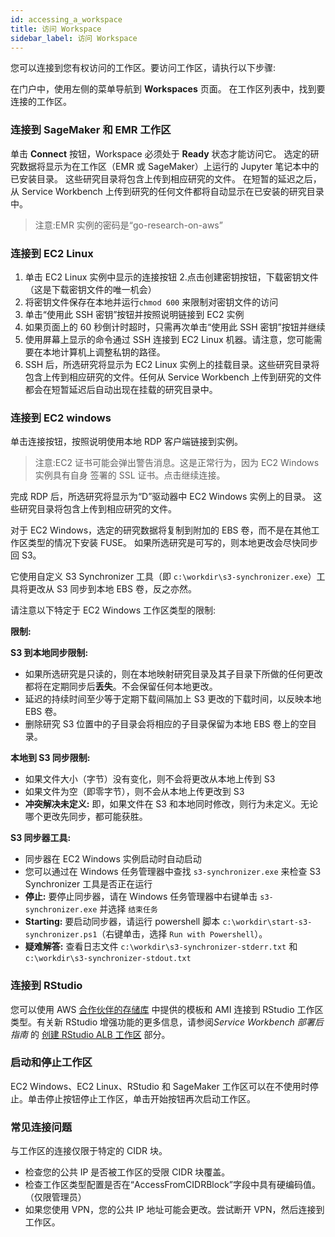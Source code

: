 ```yaml
---
id: accessing_a_workspace
title: 访问 Workspace
sidebar_label: 访问 Workspace
---
```


您可以连接到您有权访问的工作区。要访问工作区，请执行以下步骤:

在门户中，使用左侧的菜单导航到 **Workspaces** 页面。
在工作区列表中，找到要连接的工作区。

### 连接到 SageMaker 和 EMR 工作区

单击 **Connect** 按钮，Workspace 必须处于 **Ready** 状态才能访问它。
选定的研究数据将显示为在工作区（EMR 或 SageMaker）上运行的 Jupyter 笔记本中的已安装目录。
这些研究目录将包含上传到相应研究的文件。
在短暂的延迟之后，从 Service Workbench 上传到研究的任何文件都将自动显示在已安装的研究目录中。

> 注意:EMR 实例的密码是“go-research-on-aws”

### 连接到 EC2 Linux

1. 单击 EC2 Linux 实例中显示的连接按钮
2.点击创建密钥按钮，下载密钥文件（这是下载密钥文件的唯一机会）
3. 将密钥文件保存在本地并运行`chmod 600` 来限制对密钥文件的访问
4. 单击“使用此 SSH 密钥”按钮并按照说明链接到 EC2 实例
5. 如果页面上的 60 秒倒计时超时，只需再次单击“使用此 SSH 密钥”按钮并继续
6. 使用屏幕上显示的命令通过 SSH 连接到 EC2 Linux 机器。请注意，您可能需要在本地计算机上调整私钥的路径。
7. SSH 后，所选研究将显示为 EC2 Linux 实例上的挂载目录。这些研究目录将包含上传到相应研究的文件。任何从 Service Workbench 上传到研究的文件都会在短暂延迟后自动出现在挂载的研究目录中。

### 连接到 EC2 windows

单击连接按钮，按照说明使用本地 RDP 客户端链接到实例。

> 注意:EC2 证书可能会弹出警告消息。这是正常行为，因为 EC2 Windows 实例具有自身
> 签署的 SSL 证书。点击继续连接。

完成 RDP 后，所选研究将显示为“D”驱动器中 EC2 Windows 实例上的目录。
这些研究目录将包含上传到相应研究的文件。

对于 EC2 Windows，选定的研究数据将复制到附加的 EBS 卷，而不是在其他工作区类型的情况下安装 FUSE。
如果所选研究是可写的，则本地更改会尽快同步回 S3。

它使用自定义 S3 Synchronizer 工具（即 `c:\workdir\s3-synchronizer.exe`）工具将更改从 S3 同步到本地 EBS 卷，反之亦然。
   
请注意以下特定于 EC2 Windows 工作区类型的限制:

**限制:**

**S3 到本地同步限制:**
- 如果所选研究是只读的，则在本地映射研究目录及其子目录下所做的任何更改都将在定期同步后**丢失**。不会保留任何本地更改。
- 延迟的持续时间至少等于定期下载间隔加上 S3 更改的下载时间，以反映本地 EBS 卷。
- 删除研究 S3 位置中的子目录会将相应的子目录保留为本地 EBS 卷上的空目录。

**本地到 S3 同步限制:**
- 如果文件大小（字节）没有变化，则不会将更改从本地上传到 S3
- 如果文件为空（即零字节），则不会从本地上传更改到 S3
- **冲突解决未定义:** 即，如果文件在 S3 和本地同时修改，则行为未定义。无论哪个更改先同步，都可能获胜。

**S3 同步器工具:**
- 同步器在 EC2 Windows 实例启动时自动启动
- 您可以通过在 Windows 任务管理器中查找 `s3-synchronizer.exe` 来检查 S3 Synchronizer 工具是否正在运行
- **停止:** 要停止同步器，请在 Windows 任务管理器中右键单击 `s3-synchronizer.exe` 并选择 `结束任务`
- **Starting:** 要启动同步器，请运行 powershell 脚本 `c:\workdir\start-s3-synchronizer.ps1`（右键单击，选择 `Run with Powershell`）。
- **疑难解答:** 查看日志文件 `c:\workdir\s3-synchronizer-stderr.txt` 和 `c:\workdir\s3-synchronizer-stdout.txt`

### 连接到 RStudio

您可以使用 AWS [合作伙伴的存储库](https://github.com/RLOpenCatalyst/Service_Workbench_Templates) 中提供的模板和 AMI 连接到 RStudio 工作区类型。有关新 RStudio 增强功能的更多信息，请参阅*Service Workbench 部署后指南* 的 [创建 RStudio ALB 工作区](/deployment/post_deployment/aws_accounts#creating-rstudio-alb-workspace) 部分。

### 启动和停止工作区

EC2 Windows、EC2 Linux、RStudio 和 SageMaker 工作区可以在不使用时停止。单击停止按钮停止工作区，单击开始按钮再次启动工作区。

### 常见连接问题

与工作区的连接仅限于特定的 CIDR 块。

- 检查您的公共 IP 是否被工作区的受限 CIDR 块覆盖。
- 检查工作区类型配置是否在“AccessFromCIDRBlock”字段中具有硬编码值。 （仅限管理员）
- 如果您使用 VPN，您的公共 IP 地址可能会更改。尝试断开 VPN，然后连接到工作区。
